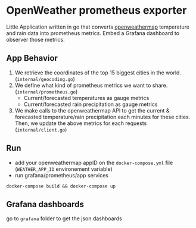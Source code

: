 # OpenWeather prometheus exporter

Little Application written in go that converts [openweathermap](https://openweathermap.org) temperature and rain data into prometheus metrics.
Embed a Grafana dashboard to observer those metrics.

## App Behavior
1. We retrieve the coordinates of the top 15 biggest cities in the world. (`internal/geocoding.go`)
2. We define what kind of prometheus metrics we want to share. (`internal/prometheus.go`)
    - Current/forecasted temperatures as gauge metrics
    - Current/forecasted rain precipitation as gauge metrics
2. We make calls to the openweathermap API to get the current & forecasted temperature/rain precipitation each minutes for these cities.
Then, we update the above metrics for each requests (`internal/client.go`)

## Run

- add your openweathermap appID on the `docker-compose.yml` file (`WEATHER_APP_ID` environement variable)
- run grafana/prometheus/app services
```shell
docker-compose build && docker-compose up
```

## Grafana dashboards
go to `grafana` folder to get the json dashboards
